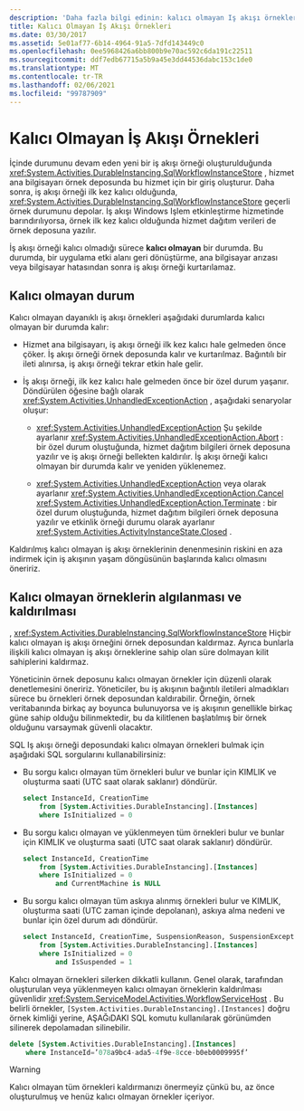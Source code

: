 ```yaml
---
description: 'Daha fazla bilgi edinin: kalıcı olmayan Iş akışı örnekleri'
title: Kalıcı Olmayan İş Akışı Örnekleri
ms.date: 03/30/2017
ms.assetid: 5e01af77-6b14-4964-91a5-7dfd143449c0
ms.openlocfilehash: 0ee5968426a6bb800b9e70ac592c6da191c22511
ms.sourcegitcommit: ddf7edb67715a5b9a45e3dd44536dabc153c1de0
ms.translationtype: MT
ms.contentlocale: tr-TR
ms.lasthandoff: 02/06/2021
ms.locfileid: "99787909"
---
```

# <a name="non-persisted-workflow-instances"></a>Kalıcı Olmayan İş Akışı Örnekleri

İçinde durumunu devam eden yeni bir iş akışı örneği oluşturulduğunda <xref:System.Activities.DurableInstancing.SqlWorkflowInstanceStore> , hizmet ana bilgisayarı örnek deposunda bu hizmet için bir giriş oluşturur. Daha sonra, iş akışı örneği ilk kez kalıcı olduğunda, <xref:System.Activities.DurableInstancing.SqlWorkflowInstanceStore> geçerli örnek durumunu depolar. İş akışı Windows Işlem etkinleştirme hizmetinde barındırılıyorsa, örnek ilk kez kalıcı olduğunda hizmet dağıtım verileri de örnek deposuna yazılır.

İş akışı örneği kalıcı olmadığı sürece **kalıcı olmayan** bir durumda. Bu durumda, bir uygulama etki alanı geri dönüştürme, ana bilgisayar arızası veya bilgisayar hatasından sonra iş akışı örneği kurtarılamaz.

## <a name="the-non-persisted-state"></a>Kalıcı olmayan durum

Kalıcı olmayan dayanıklı iş akışı örnekleri aşağıdaki durumlarda kalıcı olmayan bir durumda kalır:

- Hizmet ana bilgisayarı, iş akışı örneği ilk kez kalıcı hale gelmeden önce çöker. İş akışı örneği örnek deposunda kalır ve kurtarılmaz. Bağıntılı bir ileti alınırsa, iş akışı örneği tekrar etkin hale gelir.

- İş akışı örneği, ilk kez kalıcı hale gelmeden önce bir özel durum yaşanır. Döndürülen öğesine bağlı olarak <xref:System.Activities.UnhandledExceptionAction> , aşağıdaki senaryolar oluşur:

  - <xref:System.Activities.UnhandledExceptionAction> Şu şekilde ayarlanır <xref:System.Activities.UnhandledExceptionAction.Abort> : bir özel durum oluştuğunda, hizmet dağıtım bilgileri örnek deposuna yazılır ve iş akışı örneği bellekten kaldırılır. İş akışı örneği kalıcı olmayan bir durumda kalır ve yeniden yüklenemez.

  - <xref:System.Activities.UnhandledExceptionAction> veya olarak ayarlanır <xref:System.Activities.UnhandledExceptionAction.Cancel> <xref:System.Activities.UnhandledExceptionAction.Terminate> : bir özel durum oluştuğunda, hizmet dağıtım bilgileri örnek deposuna yazılır ve etkinlik örneği durumu olarak ayarlanır <xref:System.Activities.ActivityInstanceState.Closed> .

Kaldırılmış kalıcı olmayan iş akışı örneklerinin denenmesinin riskini en aza indirmek için iş akışının yaşam döngüsünün başlarında kalıcı olmasını öneririz.

## <a name="detection-and-removal-of-non-persisted-instances"></a>Kalıcı olmayan örneklerin algılanması ve kaldırılması

, <xref:System.Activities.DurableInstancing.SqlWorkflowInstanceStore> Hiçbir kalıcı olmayan iş akışı örneğini örnek deposundan kaldırmaz. Ayrıca bunlarla ilişkili kalıcı olmayan iş akışı örneklerine sahip olan süre dolmayan kilit sahiplerini kaldırmaz.

Yöneticinin örnek deposunu kalıcı olmayan örnekler için düzenli olarak denetlemesini öneririz. Yöneticiler, bu iş akışının bağıntılı iletileri almadıkları sürece bu örnekleri örnek deposundan kaldırabilir. Örneğin, örnek veritabanında birkaç ay boyunca bulunuyorsa ve iş akışının genellikle birkaç güne sahip olduğu bilinmektedir, bu da kilitlenen başlatılmış bir örnek olduğunu varsaymak güvenli olacaktır.

SQL Iş akışı örneği deposundaki kalıcı olmayan örnekleri bulmak için aşağıdaki SQL sorgularını kullanabilirsiniz:

- Bu sorgu kalıcı olmayan tüm örnekleri bulur ve bunlar için KIMLIK ve oluşturma saati (UTC saat olarak saklanır) döndürür.

  ```sql
  select InstanceId, CreationTime
      from [System.Activities.DurableInstancing].[Instances]
      where IsInitialized = 0
  ```

- Bu sorgu kalıcı olmayan ve yüklenmeyen tüm örnekleri bulur ve bunlar için KIMLIK ve oluşturma saati (UTC saat olarak saklanır) döndürür.

  ```sql
  select InstanceId, CreationTime
      from [System.Activities.DurableInstancing].[Instances]
      where IsInitialized = 0
          and CurrentMachine is NULL
  ```

- Bu sorgu kalıcı olmayan tüm askıya alınmış örnekleri bulur ve KIMLIK, oluşturma saati (UTC zaman içinde depolanan), askıya alma nedeni ve bunlar için özel durum adı döndürür.

  ```sql
  select InstanceId, CreationTime, SuspensionReason, SuspensionExceptionName
      from [System.Activities.DurableInstancing].[Instances]
      where IsInitialized = 0
          and IsSuspended = 1
  ```

Kalıcı olmayan örnekleri silerken dikkatli kullanın. Genel olarak, tarafından oluşturulan veya yüklenmeyen kalıcı olmayan örneklerin kaldırılması güvenlidir <xref:System.ServiceModel.Activities.WorkflowServiceHost> . Bu belirli örnekler, `[System.Activities.DurableInstancing].[Instances]` doğru örnek kimliği yerine, AŞAĞıDAKI SQL komutu kullanılarak görünümden silinerek depolamadan silinebilir.

```sql
delete [System.Activities.DurableInstancing].[Instances]
    where InstanceId=’078a9bc4-ada5-4f9e-8cce-b0eb0009995f’
```

> [!WARNING]
> Kalıcı olmayan tüm örnekleri kaldırmanızı önermeyiz çünkü bu, az önce oluşturulmuş ve henüz kalıcı olmayan örnekler içeriyor.
